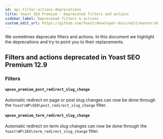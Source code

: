 ```yaml
---
id: api-filter-actions-deprecations
title: Yoast SEO Premium - Deprecated filters and actions
sidebar_label: Deprecated filters & actions
custom_edit_url: https://github.com/Yoast/developer-docs/edit/master/docs/customization/yoast-seo-premium/deprecations.md
---
```


We sometimes deprecate filters and actions. In this document we highlight the deprecations and try
to point you to their replacements.

## Filters and actions deprecated in Yoast SEO Premium 12.9

### Filters

#### `wpseo_premium_post_redirect_slug_change`
Automatic redirect on page or post slug changes can now be done through the `Yoast\WP\SEO\post_redirect_slug_change` filter.

#### `wpseo_premium_term_redirect_slug_change`
Automatic redirect on term slug changes can now be done through the `Yoast\WP\SEO\term_redirect_slug_change` filter.
